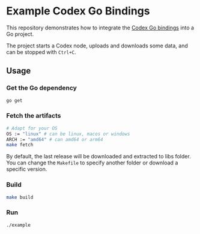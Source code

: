 # Example Codex Go Bindings

This repository demonstrates how to integrate the [Codex Go bindings](https://github.com/codex-storage/codex-go-bindings) into a Go project.

The project starts a Codex node, uploads and downloads some data, and can be stopped with `Ctrl+C`.

## Usage

### Get the Go dependency

```sh
go get 
```

### Fetch the artifacts

```sh
# Adapt for your OS
OS := "linux" # can be linux, macos or windows
ARCH := "amd64" # can amd64 or arm64
make fetch
```

By default, the last release will be downloaded and extracted to libs folder. You can change the `Makefile`
to specify another folder or download a specific version.

### Build

```sh
make build
```

### Run

```sh
./example
```